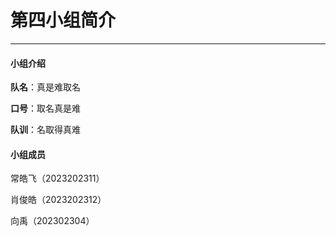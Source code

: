 # 第四小组简介

---



#### 小组介绍

**队名**：真是难取名

**口号**：取名真是难

**队训**：名取得真难

#### 小组成员

常皓飞（2023202311）

肖俊皓（2023202312）

向禹（202302304）
